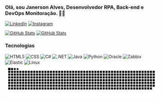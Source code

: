 ### Olá, sou Janerson Alves, Desenvolvedor RPA, Back-end e DevOps Monitoração. ✌🏼

[![LinkedIn](https://img.shields.io/badge/LinkedIn-0077B5?style=for-the-badge&logo=linkedin&logoColor=white)](https://www.linkedin.com/in/janerson-alves-5b4553236/)
[![Instagram](https://img.shields.io/badge/Instagram-E4405F?style=for-the-badge&logo=instagram&logoColor=white)](https://www.instagram.com/djaan26/)

[![GitHub Stats](https://github-readme-stats.vercel.app/api?username=Janerson-Alves&theme=highcontrast)](https://github.com/Janerson-Alves/github-readme-stats)
[![GitHub Stats](https://github-readme-stats.vercel.app/api/top-langs/?username=Janerson-Alves&layout=compact&theme=highcontrast)](https://github.com/Janerson-Alves/github-readme-stats)
### Tecnologias 
<div style="display: inline-block;">
    <img align="center" alt="HTML5" src="https://img.shields.io/badge/HTML-239120?style=for-the-badge&logo=html5&logoColor=white" />
    <img align="center" alt="CSS" src="https://img.shields.io/badge/CSS-239120?&style=for-the-badge&logo=css3&logoColor=white" />
    <img align="center" alt="C#" src="https://img.shields.io/badge/C%23-239120?style=for-the-badge&logo=c-sharp&logoColor=white" />
    <img align="center" alt=".NET" src="https://img.shields.io/badge/.NET-5C2D91?style=for-the-badge&logo=.net&logoColor=white" />
    <img align="center" alt="Java" src="https://img.shields.io/badge/Java-ED8B00?style=for-the-badge&logo=openjdk&logoColor=white" />
    <img align="center" alt="Python" src="https://img.shields.io/badge/Python-3776AB?style=for-the-badge&logo=python&logoColor=white" />
    <img align="center" alt="Oracle" src="https://img.shields.io/badge/Oracle-F80000?style=for-the-badge&logo=oracle&logoColor=white" />
    <img align="center" alt="Zabbix" src="https://img.shields.io/badge/-Zabbix-red?style=for-the-badge&logo=zabbix&logoColor=white" />
    <img align="center" alt="Elastic" src="https://img.shields.io/badge/Elastic-005571?style=for-the-badge&logo=elastic&logoColor=white" />
    <img align="center" alt="Linux" src="https://img.shields.io/badge/Linux-FCC624?style=for-the-badge&logo=linux&logoColor=black" />

</div><br/>

<picture align="center">
  <source media="(prefers-color-scheme: dark)" srcset="https://raw.githubusercontent.com/Janerson-Alves/janerson-alves/output/github-contribution-grid-snake-dark.svg">
  <source media="(prefers-color-scheme: light)" srcset="https://raw.githubusercontent.com/Janerson-Alves/janerson-alves/output/github-contribution-grid-snake-dark.svg">
  <img align="center" alt="github contribution grid snake animation" src="https://raw.githubusercontent.com/Janerson-Alves/janerson-alves/output/github-contribution-grid-snake.svg">
</picture>

